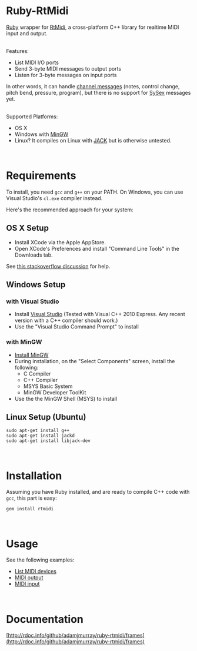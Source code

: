 Ruby-RtMidi
===========

[Ruby](http://www.ruby-lang.org/) wrapper for [RtMidi](http://www.music.mcgill.ca/~gary/rtmidi/index.html),
a cross-platform C++ library for realtime MIDI input and output.

<br>
Features:

* List MIDI I/O ports
* Send 3-byte MIDI messages to output ports
* Listen for 3-byte messages on input ports

In other words, it can handle [channel messages](http://www.cs.cf.ac.uk/Dave/Multimedia/node158.html)
(notes, control change, pitch bend, pressure, program),
but there is no support for [SySex](https://en.wikipedia.org/wiki/SysEx#System_Exclusive_messages) messages yet.

<br>
Supported Platforms:

* OS X
* Windows with [MinGW](http://www.mingw.org/)
* Linux? It compiles on Linux with [JACK](http://jackaudio.org/) but is otherwise untested.

<br>

Requirements
============

To install, you need `gcc` and `g++` on your PATH.
On Windows, you can use Visual Studio's `cl.exe` compiler instead.

Here's the recommended approach for your system:

OS X Setup
----------

* Install XCode via the Apple AppStore.
* Open XCode's Preferences and install "Command Line Tools" in the Downloads tab.

See [this stackoverflow discussion](http://stackoverflow.com/questions/9329243/xcode-4-4-command-line-tools) for help.

Windows Setup
-------------

### with Visual Studio
* Install [Visual Studio](http://www.microsoft.com/visualstudio) (Tested with Visual C++ 2010 Express. Any recent version with a C++ compiler should work.)
* Use the "Visual Studio Command Prompt" to install

### with MinGW
* [Install MinGW](http://sourceforge.net/projects/mingw/files/latest/download)
* During installation, on the "Select Components" screen, install the following:
  * C Compiler
  * C++ Compiler
  * MSYS Basic System
  * MinGW Developer ToolKit
* Use the the MinGW Shell (MSYS) to install

Linux Setup (Ubuntu)
--------------------

    sudo apt-get install g++
    sudo apt-get install jackd
    sudo apt-get install libjack-dev

<br>

Installation
============

Assuming you have Ruby installed, and are ready to compile C++ code with `gcc`, this part is easy:

    gem install rtmidi

<br>

Usage
=====

See the following examples:

* [List MIDI devices](http://rdoc.info/github/adamjmurray/ruby-rtmidi/file/examples/list_ports.rb)
* [MIDI output](http://rdoc.info/github/adamjmurray/ruby-rtmidi/file/examples/play_notes.rb)
* [MIDI input](http://rdoc.info/github/adamjmurray/ruby-rtmidi/file/examples/monitor_input.rb)

<br>

Documentation
=============
[http://rdoc.info/github/adamjmurray/ruby-rtmidi/frames](http://rdoc.info/github/adamjmurray/ruby-rtmidi/frames)